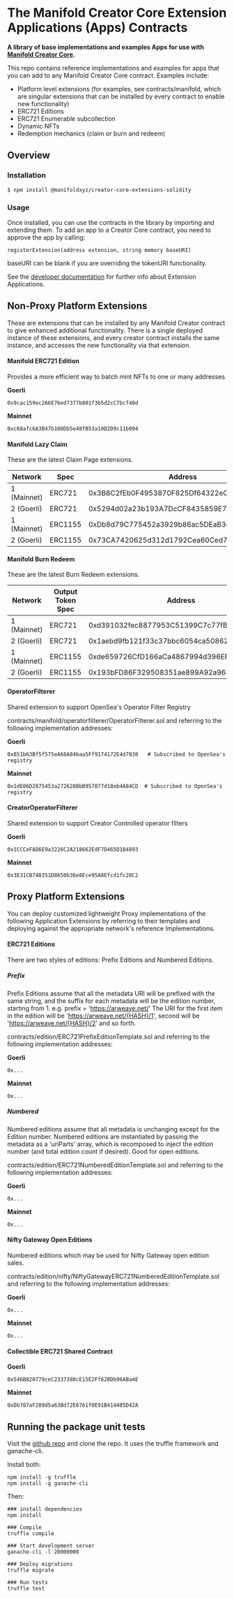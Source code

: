 # The Manifold Creator Core Extension Applications (Apps) Contracts

**A library of base implementations and examples Apps for use with [Manifold Creator Core](https://github.com/manifoldxyz/creator-core-solidity).**

This repo contains reference implementations and examples for apps that you can add to any Manifold Creator Core contract.  Examples include:
 * Platform level extensions (for examples, see contracts/manifold, which are singular extensions that can be installed by every contract to enable new functionality)
 * ERC721 Editions
 * ERC721 Enumerable subcollection
 * Dynamic NFTs
 * Redemption mechanics (claim or burn and redeem)

## Overview

### Installation

```console
$ npm install @manifoldxyz/creator-core-extensions-solidity
```

### Usage

Once installed, you can use the contracts in the library by importing and extending them.  To add an app to a Creator Core contract, you need to approve the app by calling:

```
registerExtension(address extension, string memory baseURI)
```

baseURI can be blank if you are overriding the tokenURI functionality.

See the [developer documentation](https://docs.manifold.xyz/v/manifold-for-developers/manifold-creator-architecture/contracts/extensions) for further info about Extension Applications.

## Non-Proxy Platform Extensions
These are extensions that can be installed by any Manifold Creator contract to give enhanced additional functionality.  There is a single deployed instance of these extensions, and every creator contract installs the same instance, and accesses the new functionality via that extension.

#### Manifold ERC721 Edition
Provides a more efficient way to batch mint NFTs to one or many addresses

**Goerli**
```
0x9cac159ec266E76ed7377b801f3b5d2cC7bcf40d
```

**Mainnet**
```
0xc68afc6A3B47b108Db5e48fB53a10D2D9c11b094
```

#### Manifold  Lazy Claim
These are the latest Claim Page extensions.

| Network     | Spec        | Address                                    |
| ----------- | ----------- | ------------------------------------------ |
| 1 (Mainnet) | ERC721      | 0x3B8C2fEb0F4953870F825Df64322eC967Aa26B8c |
| 2 (Goerli)  | ERC721      | 0x5294d02a23b193A7DcCF8435859E7749BC9456aA |
| 1 (Mainnet) | ERC1155     | 0xDb8d79C775452a3929b86ac5DEaB3e9d38e1c006 |
| 2 (Goerli)  | ERC1155     | 0x73CA7420625d312d1792Cea60Ced7B35D009322c |


#### Manifold Burn Redeem
These are the latest Burn Redeem extensions.

| Network     | Output Token Spec        | Address                                    |
| ----------- | ------------------------ | ------------------------------------------ |
| 1 (Mainnet) | ERC721                   | 0xd391032fec8877953C51399C7c77fBcc93eE3E2A |
| 2 (Goerli)  | ERC721                   | 0x1aebd9fb121f33c37bbc6054ca50862249a39f66 |
| 1 (Mainnet) | ERC1155                  | 0xde659726CfD166aCa4867994d396EFeF386EAD68 |
| 2 (Goerli)  | ERC1155                  | 0x193bFD86F329508351ae899A92a963d5bfC77190 |


#### OperatorFilterer
Shared extension to support OpenSea's Operator Filter Registry

contracts/manifold/operatorfilterer/OperatorFilterer.sol and referring to the following implementation addresses:

**Goerli**
```
0x851b63Bf5f575eA68A84baa5Ff9174172E4d7838   # Subscribed to OpenSea's registry
```

**Mainnet**
```
0x1dE06D2875453a272628BbB957077d18eb4A84CD  # Subscribed to OpenSea's registry
```

#### CreatorOperatorFilterer
Shared extension to support Creator Controlled operator filters

**Goerli**
```
0x1CCCeFAD6E9a3226C2A218662EdF7D465D184893
```

**Mainnet**
```
0x3E31CB740351D8650b36e8Ece95A8Efcd1fc28C2
```

## Proxy Platform Extensions
You can deploy customized lightweight Proxy implementations of the following Application Extensions by referring to their templates and deploying against the appropriate network's reference Implementations.

#### ERC721 Editions
There are two styles of editions: Prefix Editions and Numbered Editions.

##### Prefix
Prefix Editions assume that all the metadata URI will be prefixed with the same string, and the suffix for each metadata will be the edition number, starting from 1.
e.g.
  prefix = 'https://arweave.net/<HASH>'
  The URI for the first item in the edition will be 'https://arweave.net/{HASH}/1', second will be 'https://arweave.net/{HASH}/2' and so forth.

contracts/edition/ERC721PrefixEditionTemplate.sol and referring to the following implementation addresses:

**Goerli**
```
0x...
```

**Mainnet**
```
0x...
```

##### Numbered
Numbered editions assume that all metadata is unchanging except for the Edition number.  Numbered editions are instantiated by passing the metadata as a 'uriParts' array, which is recomposed to inject the edition number (and total edition count if desired).  Good for open editions.

contracts/edition/ERC721NumberedEditionTemplate.sol and referring to the following implementation addresses:

**Goerli**
```
0x...
```

**Mainnet**
```
0x...
```


#### Nifty Gateway Open Editions
Numbered editions which may be used for Nifty Gateway open edition sales.

contracts/edition/nifty/NiftyGatewayERC721NumberedEditionTemplate.sol and referring to the following implementation addresses:

**Goerli**
```
0x...
```

**Mainnet**
```
0x...
```

#### Collectible ERC721 Shared Contract

**Goerli**
```
0x546B820779ceC2337380cE15E2Ff62BDb96ABa4E
```

**Mainnet**
```
0xDb707aF289d5a63Bd72E6761f0E91B414485D42A
```


## Running the package unit tests

Visit the [github repo](https://github.com/manifoldxyz/creator-core-extensions-solidity) and clone the repo.  It uses the truffle framework and ganache-cli.

Install both:
```
npm install -g truffle
npm install -g ganache-cli
```

Then:
```
### install dependencies
npm install

### Compile
truffle compile

### Start development server
ganache-cli -l 20000000

### Deploy migrations
truffle migrate

### Run tests
truffle test
```

